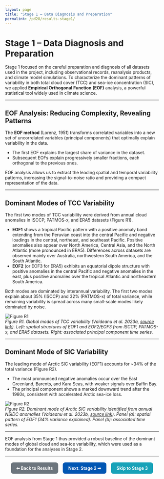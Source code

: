 ```yaml
---
layout: page
title: "Stage 1 – Data Diagnosis and Preparation"
permalink: /pd28/results-stage1/
---
```


# Stage 1 – Data Diagnosis and Preparation  

Stage 1 focused on the careful preparation and diagnosis of all datasets used in the project, including observational records, reanalysis products, and climate model simulations. To characterize the dominant patterns of variability in both total cloud cover (TCC) and sea-ice concentration (SIC), we applied **Empirical Orthogonal Function (EOF)** analysis, a powerful statistical tool widely used in climate science.

---

## EOF Analysis: Reducing Complexity, Revealing Patterns  

The **EOF method** (Lorenz, 1951) transforms correlated variables into a new set of uncorrelated variables (principal components) that optimally explain variability in the data.  
- The first EOF explains the largest share of variance in the dataset.  
- Subsequent EOFs explain progressively smaller fractions, each orthogonal to the previous ones.  

EOF analysis allows us to extract the leading spatial and temporal variability patterns, increasing the signal-to-noise ratio and providing a compact representation of the data.

---

## Dominant Modes of TCC Variability  

The first two modes of TCC variability were derived from annual cloud anomalies in ISCCP, PATMOS-x, and ERA5 datasets (Figure R1).  

- **EOF1** shows a tropical Pacific pattern with a positive anomaly band extending from the Peruvian coast into the central Pacific and negative loadings in the central, northeast, and southeast Pacific. Positive anomalies also appear over North America, Central Asia, and the North Atlantic (more pronounced in ERA5). Differences across datasets are observed mainly over Australia, northwestern South America, and the South Atlantic.  
- **EOF2** (or EOF3 for ERA5) exhibits an equatorial dipole structure with positive anomalies in the central Pacific and negative anomalies in the east, plus positive anomalies over the tropical Atlantic and northeastern South America.  

Both modes are dominated by interannual variability. The first two modes explain about 35% (ISCCP) and 32% (PATMOS-x) of total variance, while remaining variability is spread across many small-scale modes likely dominated by noise.

![Figure R1](/pd28/images/FigureR1.png)  
*Figure R1. Global modes of TCC variability (Vaideanu et al. 2023a, [source link](https://www.mdpi.com/2073-4433/14/3/456)). Left: spatial structures of EOF1 and EOF2/EOF3 from ISCCP, PATMOS-x, and ERA5 datasets. Right: associated principal component time series.*

---

## Dominant Mode of SIC Variability  

The leading mode of Arctic SIC variability (EOF1) accounts for ~34% of the total variance (Figure R2).  
- The most pronounced negative anomalies occur over the East Greenland, Barents, and Kara Seas, with weaker signals over Baffin Bay.  
- The principal component shows a marked downward trend after the 1980s, consistent with accelerated Arctic sea-ice loss.

![Figure R2](/pd28/images/FigureR2.png)  
*Figure R2. Dominant mode of Arctic SIC variability identified from annual NSIDC anomalies (Vaideanu et al. 2023b, [source link](https://doi.org/10.1371/journal.pone.0290437.g001)). Panel (a): spatial pattern of EOF1 (34% variance explained). Panel (b): associated time series.*

---

EOF analysis from Stage 1 thus provided a robust baseline of the dominant modes of global cloud and sea-ice variability, which were used as a foundation for the analyses in Stage 2.

---

<div style="display: flex; flex-wrap: wrap; gap: 15px; margin-top: 20px; justify-content: center;">
  <a class="button" href="/pd28/results/" style="padding: 10px 18px; background-color: #6c757d; color: white; border-radius: 8px; text-decoration: none; font-weight: bold;">⬅ Back to Results</a>
  <a class="button" href="/pd28/results-stage2/" style="padding: 10px 18px; background-color: #0056b3; color: white; border-radius: 8px; text-decoration: none; font-weight: bold;">Next: Stage 2 ➡</a>
  <a class="button" href="/pd28/results-stage3/" style="padding: 10px 18px; background-color: #17a2b8; color: white; border-radius: 8px; text-decoration: none; font-weight: bold;">Skip to Stage 3</a>
</div>
